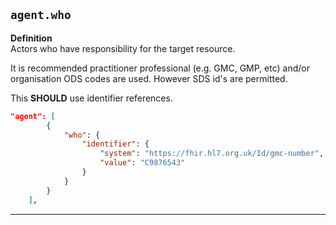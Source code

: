 ## `agent.who`

<b>Definition</b><br>
Actors who have responsibility for the target resource.

It is recommended practitioner professional (e.g. GMC, GMP, etc) and/or organisation ODS codes are used. However SDS id's are permitted.

This **SHOULD** use identifier references. 

```json
"agent": [
        {
            "who": {
                "identifier": {
                    "system": "https://fhir.hl7.org.uk/Id/gmc-number",
                    "value": "C9876543"
                }
            }
        }
    ],
```

---